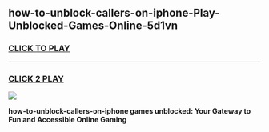 
## how-to-unblock-callers-on-iphone-Play-Unblocked-Games-Online-5d1vn
<h3>
<a href="https://premium76.site?title=how-to-unblock-callers-on-iphone&ref=25A">CLICK TO PLAY</a></h3>
<hr>

<h3>
<a href="https://premium76.site?title=how-to-unblock-callers-on-iphone&ref=25A">CLICK 2 PLAY</a>
  
</h3>

<a href="https://premium76.site?title=how-to-unblock-callers-on-iphone&ref=25A"><img src="https://clearcache.store/games.png"></a>


**how-to-unblock-callers-on-iphone games unblocked: Your Gateway to Fun and Accessible Online Gaming**
